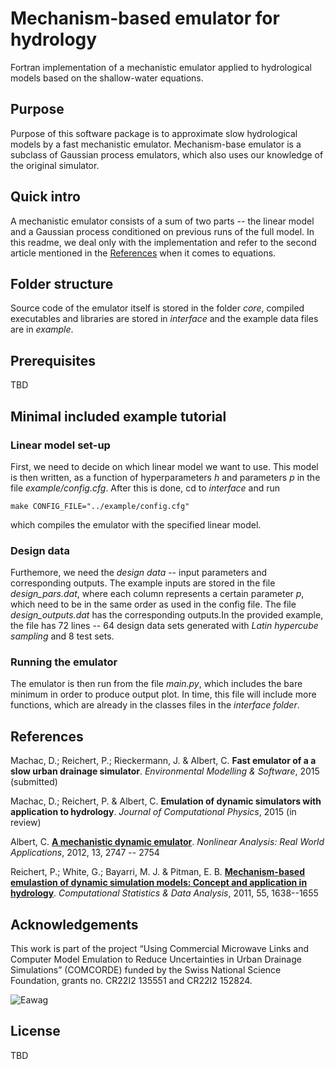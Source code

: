 # Mechanism-based emulator for hydrology

Fortran implementation of a mechanistic emulator applied to hydrological models based on the shallow-water equations.

## Purpose

Purpose of this software package is to approximate slow hydrological models by a fast mechanistic emulator. Mechanism-base emulator is a subclass of Gaussian process emulators, which also uses our knowledge of the original simulator.

## Quick intro

A mechanistic emulator consists of a sum of two parts -- the linear model and
 a Gaussian process conditioned on previous runs of the full model. In this readme, we deal only
with the implementation and refer to the second article mentioned in the 
[References](https://github.com/machacd/mechemu#references) when it comes to
equations.

## Folder structure

Source code of the emulator itself is stored in the folder *core*, compiled executables and libraries are stored in *interface* and the example data files are in *example*.

## Prerequisites

TBD

## Minimal included example tutorial

### Linear model set-up

First, we need to decide on which linear model we want to use. This model is then written, as a function of hyperparameters *h* and parameters *p* in the file *example/config.cfg*. After this is done, cd to *interface* and run

```make
make CONFIG_FILE="../example/config.cfg"
```

which compiles the emulator with the specified linear model. 

### Design data

Furthemore, we need the *design data* -- input parameters and corresponding outputs. The example inputs are stored in the file *design_pars.dat*, where each column represents a certain parameter *p*, which need to be in the same order as used in the config file. The file *design_outputs.dat* has the corresponding outputs.In the provided example, the file has 72 lines -- 64 design data sets generated with *Latin hypercube sampling* and 8 test sets.

### Running the emulator

The emulator is then run from the file *main.py*, which includes the bare minimum in order to produce output plot. In time, this file will include more functions, which are already in the classes files in the *interface folder*.


## References 

Machac, D.; Reichert, P.; Rieckermann, J. & Albert, C. **Fast emulator of a a slow urban drainage simulator**. *Environmental Modelling & Software*, 2015 (submitted)

Machac, D.; Reichert, P. & Albert, C. **Emulation of dynamic simulators with application to hydrology**. *Journal of Computational Physics*, 2015 (in review)

Albert, C. [**A mechanistic dynamic emulator**](http://arxiv.org/abs/1112.5304). *Nonlinear Analysis: Real World Applications*, 2012, 13, 2747 -- 2754

Reichert, P.; White, G.; Bayarri, M. J. & Pitman, E. B. [**Mechanism-based emulastion of dynamic simulation models: Concept and application in hydrology**](http://dl.acm.org/citation.cfm?id=1923145). *Computational Statistics & Data Analysis*, 2011, 55, 1638--1655


## Acknowledgements

This work is part of the project “Using Commercial Microwave Links and Computer Model Emulation to Reduce Uncertainties in Urban Drainage Simulations” (COMCORDE) funded by
the Swiss National Science Foundation, grants no. CR22I2 135551 and CR22I2 152824.

![Eawag](http://www.fishecology.ch/layout/ealogo-print.gif)

## License

TBD
